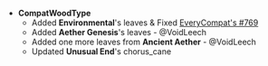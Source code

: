 - **CompatWoodType**
  - Added **Environmental**'s leaves & Fixed [EveryCompat's #769](https://github.com/MehVahdJukaar/WoodGood/issues/769)
  - Added **Aether Genesis**'s leaves  - @VoidLeech
  - Added one more leaves from **Ancient Aether** - @VoidLeech
  - Updated **Unusual End**'s chorus_cane